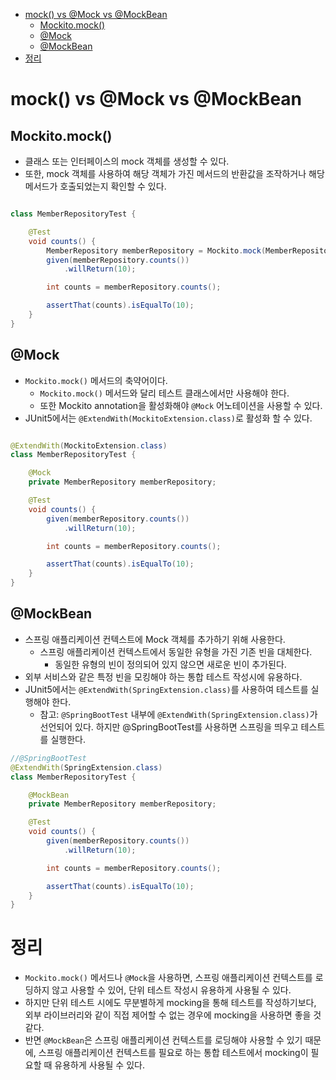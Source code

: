 <!-- TOC -->
* [mock() vs @Mock vs @MockBean](#mock-vs-mock-vs-mockbean)
  * [Mockito.mock()](#mockitomock)
  * [@Mock](#mock)
  * [@MockBean](#mockbean)
* [정리](#정리)
<!-- TOC -->

# mock() vs @Mock vs @MockBean

## Mockito.mock()

* 클래스 또는 인터페이스의 mock 객체를 생성할 수 있다.
* 또한, mock 객체를 사용하여 해당 객체가 가진 메서드의 반환값을 조작하거나 해당 메서드가 호출되었는지 확인할 수 있다.

```java

class MemberRepositoryTest {

    @Test
    void counts() {
        MemberRepository memberRepository = Mockito.mock(MemberRepository.class);
        given(memberRepository.counts())
            .willReturn(10);

        int counts = memberRepository.counts();

        assertThat(counts).isEqualTo(10);
    }
}
```

## @Mock

* `Mockito.mock()` 메서드의 축약어이다.
  * `Mockito.mock()` 메서드와 달리 테스트 클래스에서만 사용해야 한다.
  * 또한 Mockito annotation을 활성화해야 `@Mock` 어노테이션을 사용할 수 있다.
* JUnit5에서는 `@ExtendWith(MockitoExtension.class)`로 활성화 할 수 있다.

```java

@ExtendWith(MockitoExtension.class)
class MemberRepositoryTest {

    @Mock
    private MemberRepository memberRepository;

    @Test
    void counts() {
        given(memberRepository.counts())
            .willReturn(10);

        int counts = memberRepository.counts();

        assertThat(counts).isEqualTo(10);
    }
}
```

## @MockBean

* 스프링 애플리케이션 컨텍스트에 Mock 객체를 추가하기 위해 사용한다.
  * 스프링 애플리케이션 컨텍스트에서 동일한 유형을 가진 기존 빈을 대체한다.
    * 동일한 유형의 빈이 정의되어 있지 않으면 새로운 빈이 추가된다.
* 외부 서비스와 같은 특정 빈을 모킹해야 하는 통합 테스트 작성시에 유용하다.
* JUnit5에서는 `@ExtendWith(SpringExtension.class)`를 사용하여 테스트를 실행해야 한다.
  * 참고: `@SpringBootTest` 내부에 `@ExtendWith(SpringExtension.class)`가 선언되어 있다. 하지만 @SpringBootTest를 사용하면 스프링을 띄우고 테스트를
    실행한다.

```java
//@SpringBootTest
@ExtendWith(SpringExtension.class)
class MemberRepositoryTest {

    @MockBean
    private MemberRepository memberRepository;

    @Test
    void counts() {
        given(memberRepository.counts())
            .willReturn(10);

        int counts = memberRepository.counts();

        assertThat(counts).isEqualTo(10);
    }
}
```

# 정리

* `Mockito.mock()` 메서드나 `@Mock`을 사용하면, 스프링 애플리케이션 컨텍스트를 로딩하지 않고 사용할 수 있어, 단위 테스트 작성시 유용하게 사용될 수 있다.
* 하지만 단위 테스트 시에도 무분별하게 mocking을 통해 테스트를 작성하기보다, 외부 라이브러리와 같이 직접 제어할 수 없는 경우에 mocking을 사용하면 좋을 것 같다.
* 반면 `@MockBean`은 스프링 애플리케이션 컨텍스트를 로딩해야 사용할 수 있기 때문에, 스프링 애플리케이션 컨텍스트를 필요로 하는 통합 테스트에서 mocking이 필요할 때 유용하게 사용될 수 있다.
